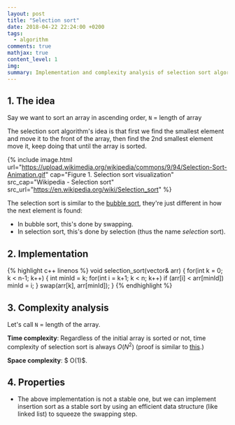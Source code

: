 ```yaml
---
layout: post
title: "Selection sort"
date: 2018-04-22 22:24:00 +0200
tags:
  - algorithm
comments: true
mathjax: true
content_level: 1
img:
summary: Implementation and complexity analysis of selection sort algorithm
---
```


## **1. The idea**

Say we want to sort an array in ascending order, `N` = length of array

The selection sort algorithm's idea is that first we find the smallest element and move it to the front of the array, then find the 2nd smallest element move it, keep doing that until the array is sorted.

{% include image.html
  url="https://upload.wikimedia.org/wikipedia/commons/9/94/Selection-Sort-Animation.gif"
  cap="Figure 1. Selection sort visualization"
  src_cap="Wikipedia - Selection sort"
  src_url="https://en.wikipedia.org/wiki/Selection_sort"
%}

The selection sort is similar to the [bubble sort](https://nhannguyen95.github.io/bubble-sort/), they're just different in how the next element is found:
* In bubble sort, this's done by swapping.
* In selection sort, this's done by selection (thus the name _selection_ sort).

## **2. Implementation**

{% highlight c++ linenos %}
void selection_sort(vector<int>& arr) {
  for(int k = 0; k < n-1; k++) {
    int minId = k;
    for(int i = k+1; k < n; k++)
      if (arr[i] < arr[minId])
        minId = i;
  }
  swap(arr[k], arr[minId]);
}
{% endhighlight %}

## **3. Complexity analysis**

Let's call `N` = length of the array.

**Time complexity**: Regardless of the initial array is sorted or not, time complexity of selection sort is always $O(N^2)$ (proof is similar to [this](https://nhannguyen95.github.io/bubble-sort/#3-complexity-analysis).)

**Space complexity**: $ O(1)$.

## **4. Properties**

* The above implementation is not a stable one, but we can implement insertion sort as a stable sort by using an efficient data structure (like linked list) to squeeze the swapping step.
